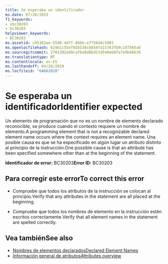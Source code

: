 ```yaml
---
title: Se esperaba un identificador
ms.date: 07/20/2015
f1_keywords:
- vbc30203
- bc30203
helpviewer_keywords:
- BC30203
ms.assetid: c05162ee-55d0-4d7f-84bb-e7758d4c5081
ms.openlocfilehash: 619b1c55ef035530c6854fa15763fb9c187565a6
ms.sourcegitcommit: 2701302a99cafbe0d86d53d540eb0fa7e9b46b36
ms.translationtype: MT
ms.contentlocale: es-ES
ms.lasthandoff: 04/28/2019
ms.locfileid: "64662028"
---
```

# <a name="identifier-expected"></a><span data-ttu-id="ca7ad-102">Se esperaba un identificador</span><span class="sxs-lookup"><span data-stu-id="ca7ad-102">Identifier expected</span></span>
<span data-ttu-id="ca7ad-103">Un elemento de programación que no es un nombre de elemento declarado reconocible, se produce cuando el contexto requiere un nombre de elemento.</span><span class="sxs-lookup"><span data-stu-id="ca7ad-103">A programming element that is not a recognizable declared element name occurs where the context requires an element name.</span></span> <span data-ttu-id="ca7ad-104">Una posible causa es que se ha especificado en algún lugar un atributo distinto al principio de la instrucción.</span><span class="sxs-lookup"><span data-stu-id="ca7ad-104">One possible cause is that an attribute has been specified somewhere other than at the beginning of the statement.</span></span>  
  
 <span data-ttu-id="ca7ad-105">**Identificador de error:** BC30203</span><span class="sxs-lookup"><span data-stu-id="ca7ad-105">**Error ID:** BC30203</span></span>  
  
## <a name="to-correct-this-error"></a><span data-ttu-id="ca7ad-106">Para corregir este error</span><span class="sxs-lookup"><span data-stu-id="ca7ad-106">To correct this error</span></span>  
  
- <span data-ttu-id="ca7ad-107">Compruebe que todos los atributos de la instrucción se colocan al principio.</span><span class="sxs-lookup"><span data-stu-id="ca7ad-107">Verify that any attributes in the statement are all placed at the beginning.</span></span>  
  
- <span data-ttu-id="ca7ad-108">Compruebe que todos los nombres de elemento en la instrucción estén escritos correctamente.</span><span class="sxs-lookup"><span data-stu-id="ca7ad-108">Verify that all element names in the statement are spelled correctly.</span></span>  
  
## <a name="see-also"></a><span data-ttu-id="ca7ad-109">Vea también</span><span class="sxs-lookup"><span data-stu-id="ca7ad-109">See also</span></span>

- [<span data-ttu-id="ca7ad-110">Nombres de elementos declarados</span><span class="sxs-lookup"><span data-stu-id="ca7ad-110">Declared Element Names</span></span>](../../../visual-basic/programming-guide/language-features/declared-elements/declared-element-names.md)
- [<span data-ttu-id="ca7ad-111">Información general de atributos</span><span class="sxs-lookup"><span data-stu-id="ca7ad-111">Attributes overview</span></span>](../../../visual-basic/programming-guide/concepts/attributes/index.md)
